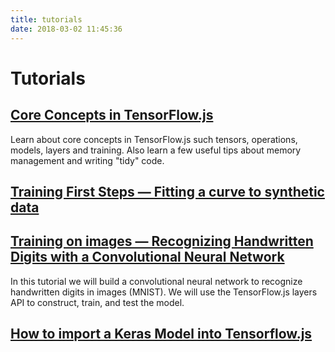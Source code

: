 ```yaml
---
title: tutorials
date: 2018-03-02 11:45:36
---
```


# Tutorials

<h2><a href="./core-concepts.html">Core Concepts in TensorFlow.js</a></h2>

Learn about core concepts in TensorFlow.js such tensors, operations, models, layers and training.
Also learn a few useful tips about memory management and writing "tidy" code.

<h2><a href="http://google.com">Training First Steps — Fitting a curve to synthetic data</a></h2>

<h2><a href="./mnist.html">Training on images — Recognizing Handwritten Digits with a Convolutional Neural Network</a></h2>

In this tutorial we will build a convolutional neural network to recognize
handwritten digits in images (MNIST). We will use the TensorFlow.js layers API
to construct, train, and test the model.

<h2><a href="http://google.com">How to import a Keras Model into Tensorflow.js</a></h2>


